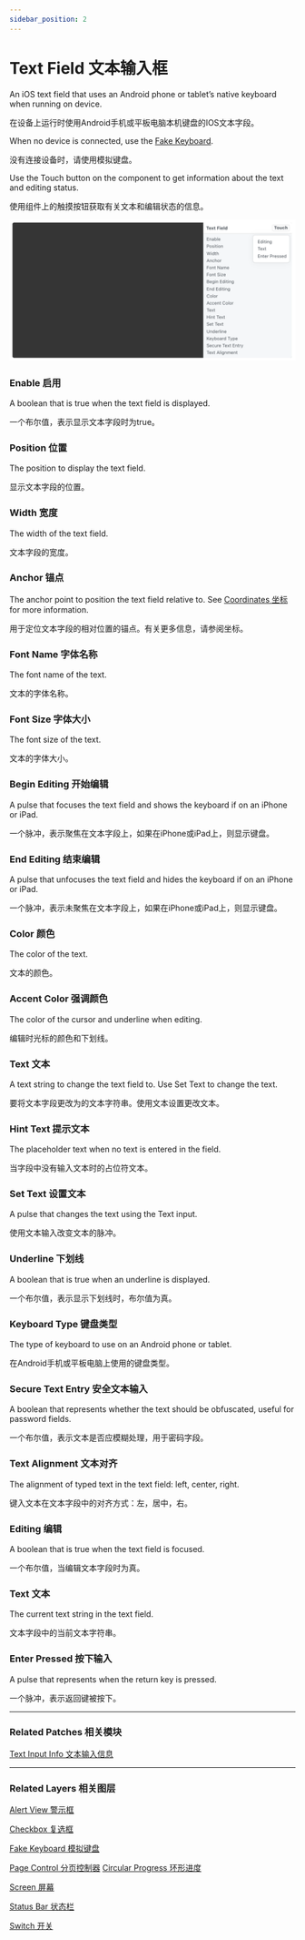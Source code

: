 ```yaml
---
sidebar_position: 2
---
```


# Text Field 文本输入框

An iOS text field that uses an Android phone or tablet’s native keyboard when running on device.

在设备上运行时使用Android手机或平板电脑本机键盘的IOS文本字段。

When no device is connected, use the [Fake Keyboard](./Fake%20Keyboard.md).

没有连接设备时，请使用模拟键盘。

Use the Touch button on the component to get information about the text and editing status.

使用组件上的触摸按钮获取有关文本和编辑状态的信息。

![Image](./../../../static/img/docs/Material/text-field.png)

### Enable 启用

A boolean that is true when the text field is displayed.

一个布尔值，表示显示文本字段时为true。

### Position 位置

The position to display the text field.

显示文本字段的位置。

### Width 宽度

The width of the text field.

文本字段的宽度。

### Anchor 锚点

The anchor point to position the text field relative to. See [Coordinates 坐标](./../Concepts/Coordinates.md) for more information.

用于定位文本字段的相对位置的锚点。有关更多信息，请参阅坐标。

### Font Name 字体名称

The font name of the text.

文本的字体名称。

### Font Size 字体大小

The font size of the text.

文本的字体大小。

### Begin Editing 开始编辑

A pulse that focuses the text field and shows the keyboard if on an iPhone or iPad.

一个脉冲，表示聚焦在文本字段上，如果在iPhone或iPad上，则显示键盘。

### End Editing 结束编辑

A pulse that unfocuses the text field and hides the keyboard if on an iPhone or iPad.

一个脉冲，表示未聚焦在文本字段上，如果在iPhone或iPad上，则显示键盘。

### Color 颜色

The color of the text.

文本的颜色。

### Accent Color 强调颜色

The color of the cursor and underline when editing.

编辑时光标的颜色和下划线。

### Text 文本

A text string to change the text field to. Use Set Text to change the text.

要将文本字段更改为的文本字符串。使用文本设置更改文本。

### Hint Text 提示文本

The placeholder text when no text is entered in the field.

当字段中没有输入文本时的占位符文本。

### Set Text 设置文本

A pulse that changes the text using the Text input.

使用文本输入改变文本的脉冲。

### Underline 下划线

A boolean that is true when an underline is displayed.

一个布尔值，表示显示下划线时，布尔值为真。

### Keyboard Type 键盘类型

The type of keyboard to use on an Android phone or tablet.

在Android手机或平板电脑上使用的键盘类型。

### Secure Text Entry 安全文本输入

A boolean that represents whether the text should be obfuscated, useful for password fields.

一个布尔值，表示文本是否应模糊处理，用于密码字段。

### Text Alignment 文本对齐

The alignment of typed text in the text field: left, center, right.

键入文本在文本字段中的对齐方式：左，居中，右。

### Editing 编辑

A boolean that is true when the text field is focused.

一个布尔值，当编辑文本字段时为真。

### Text 文本

The current text string in the text field.

文本字段中的当前文本字符串。

### Enter Pressed 按下输入

A pulse that represents when the return key is pressed.

一个脉冲，表示返回键被按下。

------

### Related Patches 相关模块

[Text Input Info 文本输入信息](./../Text/Text%20Input%20Info.md)

------

### Related Layers 相关图层

[Alert View 警示框](./Alert%20View.md)

[Checkbox 复选框](./Checkbox.md)

[Fake Keyboard 模拟键盘](./Fake%20Keyboard.md)

[Page Control 分页控制器](./Page%20Control.md)
[Circular Progress 环形进度](./Circular%20Progress.md)

[Screen 屏幕](./Screen.md)

[Status Bar 状态栏](./Status%20bar.md)

[Switch 开关](./Switch.md)
